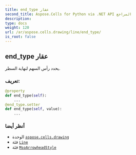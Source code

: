 ```yaml
---
title: end_type عقار
second_title: Aspose.Cells for Python via .NET API المراجع
description:
type: docs
weight: 120
url: /ar/aspose.cells.drawing/line/end_type/
is_root: false
---
```

##  end_type عقار

يحدد رأس السهم لنهاية السطر.
###  تعريف:
```python
@property
def end_type(self):
    ...
@end_type.setter
def end_type(self, value):
    ...
```

###  أنظر أيضا
* الوحدة [`aspose.cells.drawing`](../../)
* فئة [`Line`](/cells/python-net/ar/aspose.cells.drawing/line)
* فئة [`MsoArrowheadStyle`](/cells/python-net/ar/aspose.cells.drawing/msoarrowheadstyle)
